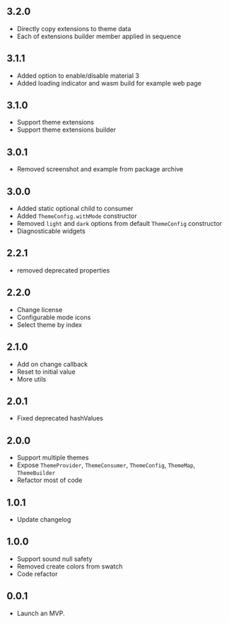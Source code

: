 ## 3.2.0

* Directly copy extensions to theme data
* Each of extensions builder member applied in sequence

## 3.1.1

* Added option to enable/disable material 3
* Added loading indicator and wasm build for example web page

## 3.1.0

* Support theme extensions
* Support theme extensions builder

## 3.0.1

* Removed screenshot and example from package archive

## 3.0.0

* Added static optional child to consumer
* Added `ThemeConfig.withMode` constructor
* Removed `light` and `dark` options from default `ThemeConfig` constructor
* Diagnosticable widgets

## 2.2.1

* removed deprecated properties

## 2.2.0

* Change license
* Configurable mode icons
* Select theme by index

## 2.1.0

* Add on change callback
* Reset to initial value
* More utils

## 2.0.1

* Fixed deprecated hashValues

## 2.0.0

* Support multiple themes
* Expose `ThemeProvider`, `ThemeConsumer`, `ThemeConfig`, `ThemeMap`, `ThemeBuilder`
* Refactor most of code


## 1.0.1

* Update changelog

## 1.0.0

* Support sound null safety
* Removed create colors from swatch
* Code refactor

## 0.0.1

* Launch an MVP.
